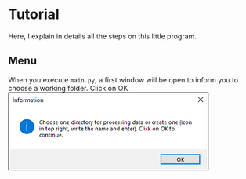 # Tutorial

Here, I explain in details all the steps on this little program.

## Menu
When you execute `main.py`, a first window will be open to inform you to choose a working folder. Click on OK
![Menu](Images_tutorial/1.png)
